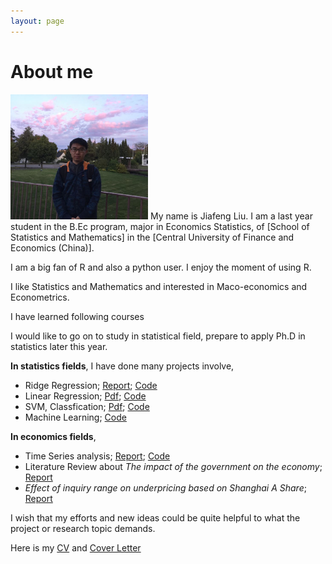 ```yaml
---
layout: page
---
```


# About me

<img src="/images/Jiafeng2.JPG" class="floatpic" width="220" height="200">
My name is Jiafeng Liu.  I am a last year student in the B.Ec program, major in Economics Statistics, of [School of Statistics and Mathematics] in the [Central University of Finance and Economics (China)].

I am a big fan of R and also a python user. I enjoy the moment of using R.  

I like Statistics and Mathematics and interested in Maco-economics and Econometrics.

I have learned following courses

I would like to go on to study in statistical field, prepare to apply Ph.D in statistics later this year.

**In statistics fields**, I have done many projects involve,

  - Ridge Regression; [Report](https://Jiafengliu.me); [Code](https://Jiafengliu.me)
  - Linear Regression; [Pdf](https://Jiafengliu.me); [Code](https://Jiafengliu.me)
  - SVM, Classfication; [Pdf](https://Jiafengliu.me); [Code](https://Jiafengliu.me)
  - Machine Learning; [Code](https://Jiafengliu.me)

**In economics fields**, 
 
  - Time Series analysis; [Report](https://Jiafengliu.me); [Code](https://Jiafengliu.me)
  - Literature Review about *The impact of the government on the economy*; [Report](https://Jiafengliu.me)
  - *Effect of inquiry range on underpricing based on Shanghai A Share*; [Report](https://Jiafengliu.me)


I wish that my efforts and new ideas could be quite helpful to what the project or research topic demands.

Here is my [CV] and [Cover Letter]


[School of Statistics and Mathematics]:http://www.cufe.edu.cn/
[Central University of Finance and Economics (China)]:http://sam.cufe.edu.cn/
[CV]: http://sam.cufe.edu.cn/
[Cover letter]:http://sam.cufe.edu.cn/


